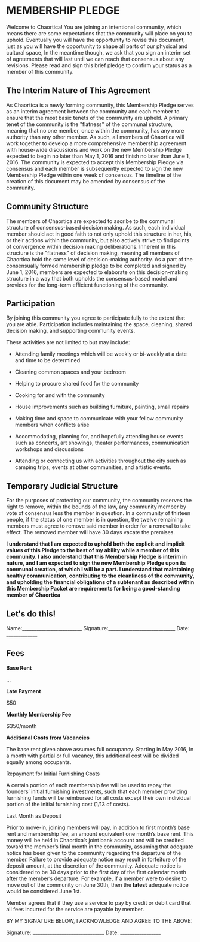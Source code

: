 # MEMBERSHIP PLEDGE

Welcome to Chaortica! You are joining an intentional community, which means there are some expectations that the community will place on you to uphold. Eventually you will have the opportunity to revise this document, just as you will have the opportunity to shape all parts of our physical and cultural space, In the meantime though, we ask that you sign an interim set of agreements that will last until we can reach that consensus about any revisions. Please read and sign this brief pledge to confirm your status as a member of this community.

## The Interim Nature of This Agreement

As Chaortica is a newly forming community, this Membership Pledge serves as an interim agreement between the community and each member to ensure that the most basic tenets of the community are upheld. A primary tenet of the community is the "flatness" of the communal structure, meaning that no one member, once within the community, has any more authority than any other member. As such, all members of Chaortica will work together to develop a more comprehensive membership agreement with house-wide discussions and work on the new Membership Pledge expected to begin no later than May 1, 2016 and finish no later than June 1, 2016. The community is expected to accept this Membership Pledge via consensus and each member is subsequently expected to sign the new Membership Pledge within one week of consensus. The timeline of the creation of this document may be amended by consensus of the community.

## Community Structure

The members of Chaortica are expected to ascribe to the communal structure of consensus-based decision making. As such, each individual member should act in good faith to not only uphold this structure in her, his, or their actions within the community, but also actively strive to find points of convergence within decision making deliberations. Inherent in this structure is the "flatness" of decision making, meaning all members of Chaortica hold the same level of decision-making authority. As a part of the consensually formed membership pledge to be completed and signed by June 1, 2016, members are expected to elaborate on this decision-making structure in a way that both upholds the consensus-based model and provides for the long-term efficient functioning of the community.

## Participation

By joining this community you agree to participate fully to the extent that you are able. Participation includes maintaining the space, cleaning, shared decision making, and supporting community events. 

These activities are not limited to but may include:

* Attending family meetings which will be weekly or bi-weekly at a date and time to be determined 

* Cleaning common spaces and your bedroom

* Helping to procure shared food for the community 

* Cooking for and with the community 

* House improvements such as building furniture, painting, small repairs

* Making time and space to communicate with your fellow community members when conflicts arise 

* Accommodating, planning for, and hopefully attending house events such as concerts, art showings, theater performances, communication workshops and discussions 

* Attending or connecting us with activities throughout the city such as camping trips, events at other communities, and artistic events. 

## Temporary Judicial Structure

For the purposes of protecting our community, the community reserves the right to remove, within the bounds of the law, any community member by vote of consensus less the member in question. In a community of thirteen people, if the status of one member is in question, the twelve remaining members must agree to remove said member in order for a removal to take effect. The removed member will have 30 days vacate the premises.

**I understand that I am expected to uphold both the explicit and implicit values of this Pledge to the best of my ability while a member of this community.  I also understand that this Membership Pledge is interim in nature, and I am expected to sign the new Membership Pledge upon its communal creation, of which I will be a part. I understand that maintaining healthy communication, contributing to the cleanliness of the community, and upholding the financial obligations of a subtenant as described within this Membership Packet are requirements for being a good-standing member of Chaortica**

## Let's do this!

Name:_________________________    Signature:____________________________    Date: _____________

## Fees

**Base Rent**

...

**Late Payment**

$50

**Monthly Membership Fee**

$350/month

**Additional Costs from Vacancies**

The base rent given above assumes full occupancy. Starting in May 2016, In a month with partial or full vacancy, this additional cost will be divided equally among occupants.

Repayment for Initial Furnishing Costs

A certain portion of each membership fee will be used to repay the founders’ initial furnishing investments, such that each member providing furnishing funds will be reimbursed for all costs except their own individual portion of the initial furnishing cost (1/13 of costs). 

Last Month as Deposit

Prior to move-in, joining members will pay, in addition to first month’s base rent and membership fee, an amount equivalent one month’s base rent. This money will be held in Chaortica’s joint bank account and will be credited toward the member’s final month in the community, assuming that adequate notice has been given to the community regarding the departure of the member. Failure to provide adequate notice may result in forfeiture of the deposit amount, at the discretion of the community. Adequate notice is considered to be 30 days prior to the first day of the first calendar month after the member’s departure. For example, if a member were to desire to move out of the community on June 30th, then the **latest** adequate notice would be considered June 1st. 

Member agrees that if they use a service to pay by credit or debit card that all fees incurred for the service are payable by member.

BY MY SIGNATURE BELOW, I ACKNOWLEDGE AND AGREE TO THE ABOVE:

Signature: ______________________________   Date: _________________
